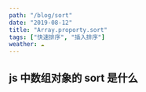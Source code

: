 ```yaml
---
path: "/blog/sort"
date: "2019-08-12"
title: "Array.proporty.sort"
tags: ["快速排序", "插入排序"]
weather: ☁️
---
```


## js 中数组对象的 sort 是什么
